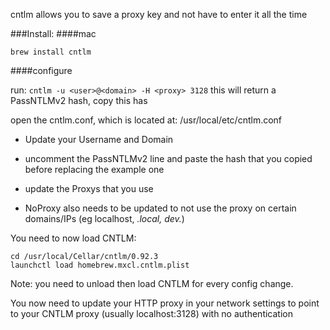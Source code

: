 cntlm allows you to save a proxy key and not have to enter it all the time

###Install:
####mac

`brew install cntlm`

####configure

run:
`cntlm -u <user>@<domain> -H <proxy> 3128`
this will return a PassNTLMv2 hash, copy this has

open the cntlm.conf, which is located at: /usr/local/etc/cntlm.conf

* Update your Username and Domain

* uncomment the PassNTLMv2 line and paste the hash that you copied before replacing the example one

* update the Proxys that you use

* NoProxy also needs to be updated to not use the proxy on certain domains/IPs (eg localhost, *.local, dev.*)

You need to now load CNTLM:

```
cd /usr/local/Cellar/cntlm/0.92.3
launchctl load homebrew.mxcl.cntlm.plist
```

Note: you need to unload then load CNTLM for every config change.

You now need to update your HTTP proxy in your network settings to point to your CNTLM proxy (usually localhost:3128) with no authentication
